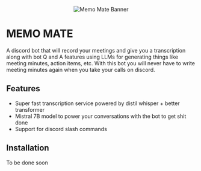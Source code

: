 <p align="center">
  <img src="https://github.com/gangula-karthik/Memo-Mate/blob/main/assets/memo_mate_banner.jpg" alt="Memo Mate Banner">
</p>

# MEMO MATE

A discord bot that will record your meetings and give you a transcription along with bot Q and A features using LLMs for generating things like meeting minutes, action items, etc. With this bot you will never have to write meeting minutes again when you take your calls on discord. 

## Features

- Super fast transcription service powered by distil whisper + better transformer
- Mistral 7B model to power your conversations with the bot to get shit done
- Support for discord slash commands

## Installation

To be done soon 
